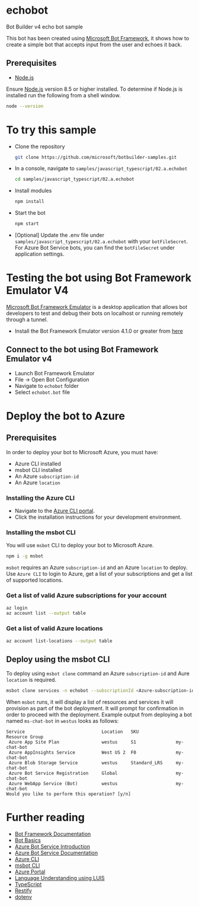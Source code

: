 # echobot
Bot Builder v4 echo bot sample

This bot has been created using [Microsoft Bot Framework][1], it shows how to create a simple bot that accepts input from the user and echoes it back.

## Prerequisites
- [Node.js][4]

Ensure [Node.js][4] version 8.5 or higher installed.  To determine if Node.js is installed run the following from a shell window.

```bash
node --version
```

# To try this sample
- Clone the repository
    ```bash
    git clone https://github.com/microsoft/botbuilder-samples.git
    ```
- In a console, navigate to `samples/javascript_typescript/02.a.echobot`
    ```bash
    cd samples/javascript_typescript/02.a.echobot
    ```
- Install modules
    ```bash
    npm install
    ```
- Start the bot
    ```bash
    npm start
    ```

- [Optional] Update the .env file under `samples/javascript_typescript/02.a.echobot` with your `botFileSecret`.
For Azure Bot Service bots, you can find the `botFileSecret` under application settings.

# Testing the bot using Bot Framework Emulator **V4**
[Microsoft Bot Framework Emulator][5] is a desktop application that allows bot developers to test and debug their bots on localhost or running remotely through a tunnel.

- Install the Bot Framework Emulator version 4.1.0 or greater from [here][6]

## Connect to the bot using Bot Framework Emulator **v4**
- Launch Bot Framework Emulator
- File -> Open Bot Configuration
- Navigate to `echobot` folder
- Select `echobot.bot` file

# Deploy the bot to Azure
## Prerequisites
In order to deploy your bot to Microsoft Azure, you must have:
- Azure CLI installed
- msbot CLI installed
- An Azure `subscription-id`
- An Azure `location`

### Installing the Azure CLI
- Navigate to the [Azure CLI portal][8].
- Click the installation instructions for your development environment.

### Installing the msbot CLI
You will use `msbot` CLI to deploy your bot to Microsoft Azure.
```bash
npm i -g msbot
```
`msbot` requires an Azure `subscription-id` and an Azure `location` to deploy.  Use `Azure CLI` to login to Azure, get a list of your subscriptions and get a list of supported locations.

### Get a list of valid Azure subscriptions for your account
```bash
az login
az account list --output table
```
### Get a list of valid Azure locations
```bash
az account list-locations --output table
```

## Deploy using the msbot CLI
To deploy using `msbot clone` command an Azure `subscription-id` and Aure `location` is required.
```bash
msbot clone services -n echobot --subscriptionId <Azure-subscription-id> -l <Azure-location> --sdkLanguage "Node" -f deploymentScripts/msbotClone
```
When `msbot` runs, it will display a list of resources and services it will provision as part of the bot deployment.  It will prompt for confirmation in order to proceed with the deployment.  Example output from deploying a bot named `ms-chat-bot` in `westus` looks as follows:
```
Service                             Location   SKU              Resource Group
 Azure App Site Plan                westus     S1               my-chat-bot
 Azure AppInsights Service          West US 2  F0               my-chat-bot
 Azure Blob Storage Service         westus     Standard_LRS     my-chat-bot
 Azure Bot Service Registration     Global                      my-chat-bot
 Azure WebApp Service (Bot)         westus                      my-chat-bot
Would you like to perform this operation? [y/n]
```

# Further reading
- [Bot Framework Documentation][20]
- [Bot Basics][32]
- [Azure Bot Service Introduction][21]
- [Azure Bot Service Documentation][22]
- [Azure CLI][7]
- [msbot CLI][9]
- [Azure Portal][10]
- [Language Understanding using LUIS][11]
- [TypeScript][2]
- [Restify][30]
- [dotenv][31]

[1]: https://dev.botframework.com
[2]: https://www.typescriptlang.org
[3]: https://www.typescriptlang.org/#download-links
[4]: https://nodejs.org
[5]: https://github.com/microsoft/botframework-emulator
[6]: https://github.com/Microsoft/BotFramework-Emulator/releases
[7]: https://docs.microsoft.com/en-us/cli/azure/?view=azure-cli-latest
[8]: https://docs.microsoft.com/en-us/cli/azure/install-azure-cli?view=azure-cli-latest
[9]: https://github.com/Microsoft/botbuilder-tools/tree/master/packages/MSBot
[10]: https://portal.azure.com
[11]: https://luis.ai
[20]: https://docs.botframework.com
[21]: https://docs.microsoft.com/en-us/azure/bot-service/bot-service-overview-introduction?view=azure-bot-service-4.0
[22]: https://docs.microsoft.com/en-us/azure/bot-service/?view=azure-bot-service-4.0
[30]: https://www.npmjs.com/package/restify
[31]: https://www.npmjs.com/package/dotenv
[32]: https://docs.microsoft.com/en-us/azure/bot-service/bot-builder-basics?view=azure-bot-service-4.0
